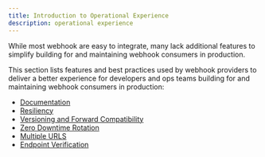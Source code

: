 ```yaml
---
title: Introduction to Operational Experience
description: operational experience
--- 
```


While most webhook are easy to integrate, many lack additional features to simplify building for and maintaining webhook consumers in production.

This section lists features and best practices used by webhook providers to deliver a better experience for developers and ops teams building for and maintaining webhook consumers in production:

- [Documentation](/ops-experience/documentation)
- [Resiliency](/ops-experience/circuit-breaking)
- [Versioning and Forward Compatibility](/ops-experience/versioning)
- [Zero Downtime Rotation](/ops-experience/key-rotation)
- [Multiple URLS](/ops-experience/multiple-urls)
- [Endpoint Verification](/ops-experience/endpoint-verification)